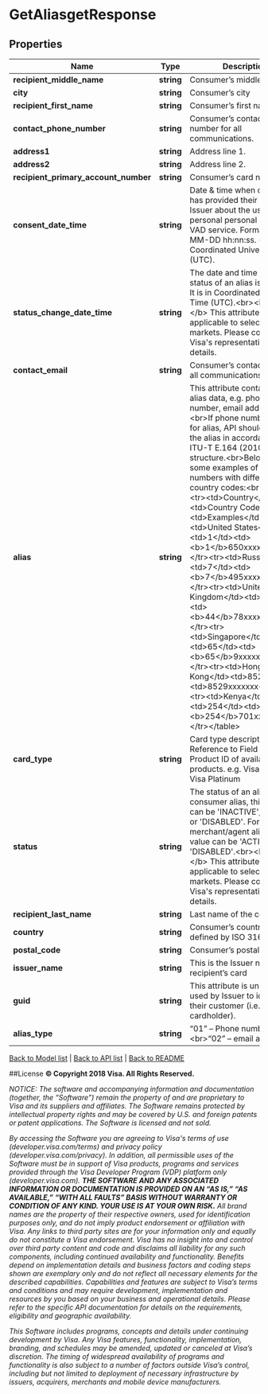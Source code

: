 # GetAliasgetResponse

## Properties
Name | Type | Description | Notes
------------ | ------------- | ------------- | -------------
**recipient_middle_name** | **string** | Consumer’s middle name. | [optional] 
**city** | **string** | Consumer’s city | [optional] 
**recipient_first_name** | **string** | Consumer’s first name. | 
**contact_phone_number** | **string** | Consumer’s contact phone number for all communications. | [optional] 
**address1** | **string** | Address line 1. | [optional] 
**address2** | **string** | Address line 2. | [optional] 
**recipient_primary_account_number** | **string** | Consumer’s card number | 
**consent_date_time** | **string** | Date &amp; time when consumer has provided their consent to Issuer about the use of their personal personal data for VAD service. Format: YYYY-MM-DD hh:nn:ss. &lt;br&gt;It is in Coordinated Universal Time (UTC). | [optional] 
**status_change_date_time** | **string** | The date and time when the status of an alias is changed.  It is in Coordinated Universal Time (UTC).&lt;br&gt;&lt;b&gt;Note:&lt;/b&gt; This attribute is only applicable to selective markets. Please contact Visa&#39;s representative for details. | [optional] 
**contact_email** | **string** | Consumer’s contact email for all communications. | [optional] 
**alias** | **string** | This attribute contains the alias data, e.g. phone number, email address, etc.  &lt;br&gt;If phone number is used for alias, API should return the alias in accordance with ITU-T E.164 (2010) number structure.&lt;br&gt;Below are some examples of phone numbers with different country codes:&lt;br&gt;&lt;table&gt;&lt;tr&gt;&lt;td&gt;Country&lt;/td&gt;&lt;td&gt;Country Code&lt;/td&gt;&lt;td&gt;Examples&lt;/td&gt;&lt;tr&gt;&lt;td&gt;United States&lt;/td&gt;&lt;td&gt;1&lt;/td&gt;&lt;td&gt;&lt;b&gt;1&lt;/b&gt;650xxxxxxx&lt;/td&gt;&lt;/tr&gt;&lt;tr&gt;&lt;td&gt;Russia&lt;/td&gt;&lt;td&gt;7&lt;/td&gt;&lt;td&gt;&lt;b&gt;7&lt;/b&gt;495xxxxxxx&lt;/td&gt;&lt;/tr&gt;&lt;tr&gt;&lt;td&gt;United Kingdom&lt;/td&gt;&lt;td&gt;44&lt;/td&gt;&lt;td&gt;&lt;b&gt;44&lt;/b&gt;78xxxxxxxx&lt;/td&gt;&lt;/tr&gt;&lt;tr&gt;&lt;td&gt;Singapore&lt;/td&gt;&lt;td&gt;65&lt;/td&gt;&lt;td&gt;&lt;b&gt;65&lt;/b&gt;9xxxxxxx&lt;/td&gt;&lt;/tr&gt;&lt;tr&gt;&lt;td&gt;Hong Kong&lt;/td&gt;&lt;td&gt;852&lt;/td&gt;&lt;td&gt;8529xxxxxxx&lt;/td&gt;&lt;/tr&gt;&lt;tr&gt;&lt;td&gt;Kenya&lt;/td&gt;&lt;td&gt;254&lt;/td&gt;&lt;td&gt;&lt;b&gt;254&lt;/b&gt;701xxxxxx&lt;/td&gt;&lt;/tr&gt;&lt;/table&gt; | 
**card_type** | **string** | Card type description. Reference to Field 62.23—Product ID of available card products. e.g. Visa Classic, Visa Platinum | 
**status** | **string** | The status of an alias.  For consumer alias, this value can be &#39;INACTIVE&#39;, &#39;ACTIVE&#39;, or &#39;DISABLED&#39;.  For merchant/agent alias, this value can be &#39;ACTIVE&#39; or &#39;DISABLED&#39;.&lt;br&gt;&lt;b&gt;Note:&lt;/b&gt; This attribute is only applicable to selective markets.  Please contact Visa&#39;s representative for details. | [optional] 
**recipient_last_name** | **string** | Last name of the consumer. | 
**country** | **string** | Consumer’s country code as defined by ISO 3166. | 
**postal_code** | **string** | Consumer’s postal code | [optional] 
**issuer_name** | **string** | This is the Issuer name of recipient’s card | 
**guid** | **string** | This attribute is uniquely used by Issuer to identify their customer (i.e. consumer cardholder). | 
**alias_type** | **string** | “01” – Phone number &lt;br&gt;“02” – email address | 

[Back to Model list](../../README.md#documentation-for-models)   |   [Back to API list](../../README.md#documentation-for-api-endpoints)   |   [Back to README](../../README.md)



##License
**© Copyright 2018 Visa. All Rights Reserved.**

*NOTICE: The software and accompanying information and documentation (together, the “Software”) remain the property of
and are proprietary to Visa and its suppliers and affiliates. The Software remains protected by intellectual property
rights and may be covered by U.S. and foreign patents or patent applications. The Software is licensed and not sold.*

*By accessing the Software you are agreeing to Visa's terms of use (developer.visa.com/terms) and privacy policy (developer.visa.com/privacy).
In addition, all permissible uses of the Software must be in support of Visa products, programs and services provided
through the Visa Developer Program (VDP) platform only (developer.visa.com). **THE SOFTWARE AND ANY ASSOCIATED
INFORMATION OR DOCUMENTATION IS PROVIDED ON AN “AS IS,” “AS AVAILABLE,” “WITH ALL FAULTS” BASIS WITHOUT WARRANTY OR
CONDITION OF ANY KIND. YOUR USE IS AT YOUR OWN RISK.** All brand names are the property of their respective owners, used for identification purposes only, and do not imply
product endorsement or affiliation with Visa. Any links to third party sites are for your information only and equally
do not constitute a Visa endorsement. Visa has no insight into and control over third party content and code and disclaims
all liability for any such components, including continued availability and functionality. Benefits depend on implementation
details and business factors and coding steps shown are exemplary only and do not reflect all necessary elements for the
described capabilities. Capabilities and features are subject to Visa’s terms and conditions and may require development,
implementation and resources by you based on your business and operational details. Please refer to the specific
API documentation for details on the requirements, eligibility and geographic availability.*

*This Software includes programs, concepts and details under continuing development by Visa. Any Visa features,
functionality, implementation, branding, and schedules may be amended, updated or canceled at Visa’s discretion.
The timing of widespread availability of programs and functionality is also subject to a number of factors outside Visa’s control,
including but not limited to deployment of necessary infrastructure by issuers, acquirers, merchants and mobile device manufacturers.*